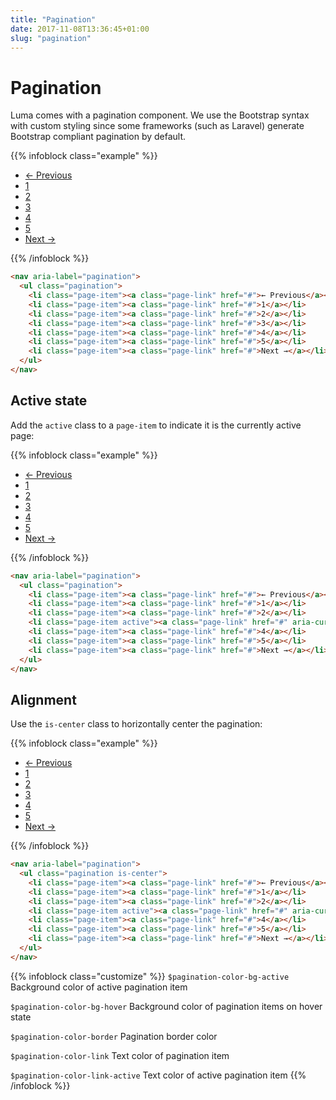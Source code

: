 ```yaml
---
title: "Pagination"
date: 2017-11-08T13:36:45+01:00
slug: "pagination"
---
```


# Pagination
Luma comes with a pagination component. We use the Bootstrap syntax with custom styling since some frameworks
(such as Laravel) generate Bootstrap compliant pagination by default.

{{% infoblock class="example" %}}
<nav aria-label="pagination">
  <ul class="pagination">
    <li class="page-item"><a class="page-link" href="#">← Previous</a></li>
    <li class="page-item"><a class="page-link" href="#">1</a></li>
    <li class="page-item"><a class="page-link" href="#">2</a></li>
    <li class="page-item"><a class="page-link" href="#">3</a></li>
    <li class="page-item"><a class="page-link" href="#">4</a></li>
    <li class="page-item"><a class="page-link" href="#">5</a></li>
    <li class="page-item"><a class="page-link" href="#">Next →</a></li>
  </ul>
</nav>
{{% /infoblock %}}

```html
<nav aria-label="pagination">
  <ul class="pagination">
    <li class="page-item"><a class="page-link" href="#">← Previous</a></li>
    <li class="page-item"><a class="page-link" href="#">1</a></li>
    <li class="page-item"><a class="page-link" href="#">2</a></li>
    <li class="page-item"><a class="page-link" href="#">3</a></li>
    <li class="page-item"><a class="page-link" href="#">4</a></li>
    <li class="page-item"><a class="page-link" href="#">5</a></li>
    <li class="page-item"><a class="page-link" href="#">Next →</a></li>
  </ul>
</nav>
```

## Active state
Add the `active` class to a `page-item` to indicate it is the currently active page:

{{% infoblock class="example" %}}
<nav aria-label="pagination">
  <ul class="pagination">
    <li class="page-item"><a class="page-link" href="#">← Previous</a></li>
    <li class="page-item"><a class="page-link" href="#">1</a></li>
    <li class="page-item"><a class="page-link" href="#">2</a></li>
    <li class="page-item active"><a class="page-link" href="#" aria-current="page">3</a></li>
    <li class="page-item"><a class="page-link" href="#">4</a></li>
    <li class="page-item"><a class="page-link" href="#">5</a></li>
    <li class="page-item"><a class="page-link" href="#">Next →</a></li>
  </ul>
</nav>
{{% /infoblock %}}

```html
<nav aria-label="pagination">
  <ul class="pagination">
    <li class="page-item"><a class="page-link" href="#">← Previous</a></li>
    <li class="page-item"><a class="page-link" href="#">1</a></li>
    <li class="page-item"><a class="page-link" href="#">2</a></li>
    <li class="page-item active"><a class="page-link" href="#" aria-current="page">3</a></li>
    <li class="page-item"><a class="page-link" href="#">4</a></li>
    <li class="page-item"><a class="page-link" href="#">5</a></li>
    <li class="page-item"><a class="page-link" href="#">Next →</a></li>
  </ul>
</nav>
```

## Alignment
Use the `is-center` class to horizontally center the pagination:

{{% infoblock class="example" %}}
<nav aria-label="pagination">
  <ul class="pagination is-center">
    <li class="page-item"><a class="page-link" href="#">← Previous</a></li>
    <li class="page-item"><a class="page-link" href="#">1</a></li>
    <li class="page-item"><a class="page-link" href="#">2</a></li>
    <li class="page-item active"><a class="page-link" href="#" aria-current="page">3</a></li>
    <li class="page-item"><a class="page-link" href="#">4</a></li>
    <li class="page-item"><a class="page-link" href="#">5</a></li>
    <li class="page-item"><a class="page-link" href="#">Next →</a></li>
  </ul>
</nav>
{{% /infoblock %}}

```html
<nav aria-label="pagination">
  <ul class="pagination is-center">
    <li class="page-item"><a class="page-link" href="#">← Previous</a></li>
    <li class="page-item"><a class="page-link" href="#">1</a></li>
    <li class="page-item"><a class="page-link" href="#">2</a></li>
    <li class="page-item active"><a class="page-link" href="#" aria-current="page">3</a></li>
    <li class="page-item"><a class="page-link" href="#">4</a></li>
    <li class="page-item"><a class="page-link" href="#">5</a></li>
    <li class="page-item"><a class="page-link" href="#">Next →</a></li>
  </ul>
</nav>
```

{{% infoblock class="customize" %}}
`$pagination-color-bg-active` Background color of active pagination item

`$pagination-color-bg-hover` Background color of pagination items on hover state

`$pagination-color-border` Pagination border color

`$pagination-color-link` Text color of pagination item

`$pagination-color-link-active` Text color of active pagination item
{{% /infoblock %}}


